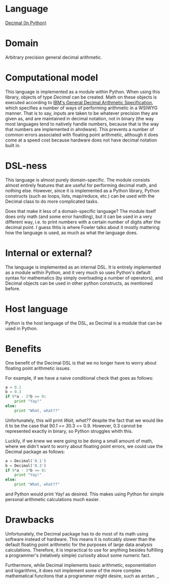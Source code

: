 # Language
[Decimal (In Python)](https://docs.python.org/2/library/decimal.html "Decimal fixed point and floating point arithmetic")


# Domain
Arbitrary precision general decimal arithmetic.


# Computational model
This language is implemented as a module within Python. When using this
library, objects of type _Decimal_ can be created. Math on these objects is
executed according to [IBM's General Decimal Arithmetic Specification](http://speleotrove.com/decimal/), 
which specifies a number of ways of performing arithmetic in a WSIWYG manner.
That is to say, inputs are taken to be whatever precision they are given as,
and are maintained in decimal notation, not in binary (the way most languages
tend to natively handle numbers, because that is the way that numbers are
implemented in ahrdware). This prevents a number of common errors associated
with floating point arithmetic, although it does come at a speed cost because
hardware does not have decimal notation built in.


# DSL-ness
This language is almost purely domain-specific. The module consists almost
entirely features that are useful for performing decimal math, and nothing
else. However, since it is implemented as a Python library, Python constructs
(such as loops, lists, map/reduce, etc.) can be used with the Decimal class to
do more complicated tasks.

Does that make it less of a domain-specific language? The module itself does
only math (and some error handling), but it can be used in a very different
way, i.e. to print numbers with a certain number of digits after the decimal
point. I guess thtis is where Fowler talks about it mostly mattering how the
language is used, as much as what the language does.


# Internal or external?
The language is implemented as an internal DSL. It is entirely implemented as a
module within Python, and it very much so uses Python's default syntax for
mathematics (by simply overloading a number of operators), and Decimal objects
can be used in other python constructs, as mentioned before.


# Host language
Python is the host language of the DSL, as Decimal is a module that can be used
in Python.


# Benefits
One benefit of the Decimal DSL is that we no longer have to worry about
floating point arithmetic issues.

For example, if we have a naive conditional check that goes as follows:
```python
a = 0.1
b = 0.3
if 9*a - 3*b == 0:
    print "Yay!"
else:
    print "What, what??"
```
Unfortunately, this will print _Wait, what??_ despite the fact that we would
like it to be the case that 9*0.1 == 3*0.3 == 0.9. However, 0.3 cannot be
represented exactly in binary, so Python struggles whith this.

Luckily, if we knew we were going to be doing a small amount of math, where we
didn't want to worry about floating point errors, we could use the Decimal
package as follows:
```python
a = Decimal('0.1')
b = Decimal('0.3')
if 9*a - 3*b == 0:
    print "Yay!"
else:
    print "What, what??"
``` 
and Python would print _Yay!_ as desired. This makes using Python for
simple personal arithmetic calculations much easier.

# Drawbacks
Unfortunately, the Decimal package has to do most of its math using software
instead of hardware. This means it is noticably slower than the default
floating point arithmetic for the purposes of large data analysis calculations.
Therefore, it is impractical to use for anything besides fulfilling a
programmer's (relatively simple) curiosity about some numeric fact.

Furthermore, while Decimal implements basic arithmetic, exponentiation and
logarithms, it does not implement some of the more complex mathematical
funcitons that a programmer might desire, such as arctan.
_
